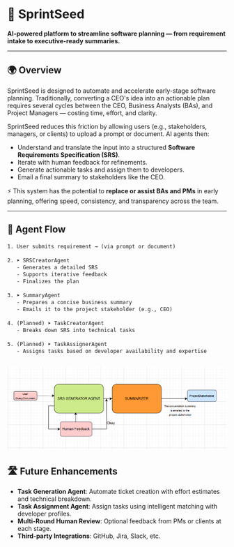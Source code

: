 # 🚀 SprintSeed

**AI-powered platform to streamline software planning — from requirement intake to executive-ready summaries.**

---

## 🌍 Overview

SprintSeed is designed to automate and accelerate early-stage software planning. Traditionally, converting a CEO's idea into an actionable plan requires several cycles between the CEO, Business Analysts (BAs), and Project Managers — costing time, effort, and clarity.

SprintSeed reduces this friction by allowing users (e.g., stakeholders, managers, or clients) to upload a prompt or document. AI agents then:

* Understand and translate the input into a structured **Software Requirements Specification (SRS)**.
* Iterate with human feedback for refinements.
* Generate actionable tasks and assign them to developers.
* Email a final summary to stakeholders like the CEO.

⚡ This system has the potential to **replace or assist BAs and PMs** in early planning, offering speed, consistency, and transparency across the team.

---

## 🧠 Agent Flow

```text
1. User submits requirement → (via prompt or document)

2. ➤ SRSCreatorAgent
   - Generates a detailed SRS
   - Supports iterative feedback
   - Finalizes the plan

3. ➤ SummaryAgent
   - Prepares a concise business summary
   - Emails it to the project stakeholder (e.g., CEO)

4. (Planned) ➤ TaskCreatorAgent
   - Breaks down SRS into technical tasks

5. (Planned) ➤ TaskAssignerAgent
   - Assigns tasks based on developer availability and expertise
```
![Alt text](images/flow_2.png)
---

## 🛣️ Future Enhancements

* **Task Generation Agent**: Automate ticket creation with effort estimates and technical breakdown.
* **Task Assignment Agent**: Assign tasks using intelligent matching with developer profiles.
* **Multi-Round Human Review**: Optional feedback from PMs or clients at each stage.
* **Third-party Integrations**: GitHub, Jira, Slack, etc.
